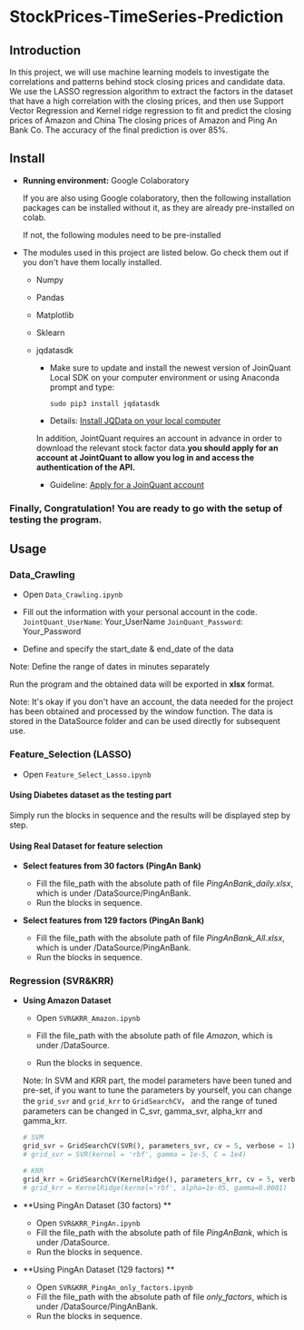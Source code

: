 # StockPrices-TimeSeries-Prediction

## Introduction

In this project, we will use machine learning models to investigate the correlations and patterns behind stock closing prices and candidate data.  We use the LASSO regression algorithm to extract the factors in the dataset that have a high correlation with the closing prices, and then use Support Vector Regression and Kernel ridge regression to fit and predict the closing prices of Amazon and China The closing prices of Amazon and Ping An Bank Co. The accuracy of the final prediction is over 85%. 

## Install

- **Running environment:** Google Colaboratory

  If you are also using Google colaboratory, then the following installation packages can be installed without it, as they are already pre-installed on colab.

  If not, the following modules need to be pre-installed

- The modules used in this project are listed below. Go check them out if you don't have them locally installed.

  - Numpy

  - Pandas

  - Matplotlib

  - Sklearn

  - jqdatasdk

     - Make sure to update and install the newest version of JoinQuant Local SDK on your computer environment or using Anaconda prompt and type: 

       `sudo pip3 install jqdatasdk` 

      - Details: [Install JQData on your local computer](https://www.joinquant.com/view/community/detail/cdf86c624992fc86ed51d920ef8c637b)

    In addition, JointQuant requires an account in advance in order to download the relevant stock factor data.**you should apply for an account at JointQuant to allow you log in and access the authentication of the API.**

    - Guideline: [Apply for a JoinQuant account](https://www.joinquant.com/default/index/sdk?utm_campaign=JQData%E7%94%B3%E8%AF%B7&utm_medium=%E7%BD%91%E9%A1%B5&utm_source=%E8%81%9A%E5%AE%BD&gio_link_id=xRxqAjP5) 


### Finally, Congratulation! You are ready to go with the setup of testing the program.

## Usage

### Data_Crawling

- Open `Data_Crawling.ipynb`

- Fill out the information with your personal account in the code.
  `JointQuant_UserName`: Your_UserName
  `JoinQuant_Password`: Your_Password

-  Define and specify the start_date & end_date of the data

  Note: Define the range of dates in minutes separately

Run the program and the obtained data will be exported in **xlsx** format.

Note: It's okay if you don't have an account, the data needed for the project has been obtained and processed by the window function. The data is stored in the DataSource folder and can be used directly for subsequent use.

### Feature_Selection (LASSO)

- Open `Feature_Select_Lasso.ipynb`

#### Using Diabetes dataset as the testing part

Simply run the blocks in sequence and the results will be displayed step by step.

#### Using Real Dataset for feature selection

- **Select features from 30 factors (PingAn Bank)**
  - Fill the file_path with the absolute path of file *PingAnBank_daily.xlsx*, which is under /DataSource/PingAnBank.
  - Run the blocks in sequence.

- **Select features from 129 factors (PingAn Bank)**
  - Fill the file_path with the absolute path of file *PingAnBank_All.xlsx*, which is under /DataSource/PingAnBank.
  - Run the blocks in sequence.

### Regression (SVR&KRR)

- **Using Amazon Dataset**

  - Open `SVR&KRR_Amazon.ipynb`

  - Fill the file_path with the absolute path of file *Amazon*, which is under /DataSource.
  - Run the blocks in sequence.

  Note: In SVM and KRR part, the model parameters have been tuned and pre-set, if you want to tune the parameters by yourself, you can change the `grid_svr` and `grid_krr` to `GridSearchCV`， and the range of tuned parameters can be changed in C_svr, gamma_svr, alpha_krr and gamma_krr. 

  ```python
  # SVM
  grid_svr = GridSearchCV(SVR(), parameters_svr, cv = 5, verbose = 1)
  # grid_svr = SVR(kernel = 'rbf', gamma = 1e-5, C = 1e4)
  
  # KRR
  grid_krr = GridSearchCV(KernelRidge(), parameters_krr, cv = 5, verbose = 1)
  # grid_krr = KernelRidge(kernel='rbf', alpha=1e-05, gamma=0.0001)
  ```

- **Using PingAn Dataset (30 factors) **
  - Open `SVR&KRR_PingAn.ipynb`
  - Fill the file_path with the absolute path of file *PingAnBank*, which is under /DataSource.
  - Run the blocks in sequence.
- **Using PingAn Dataset (129 factors) **
  - Open `SVR&KRR_PingAn_only_factors.ipynb`
  - Fill the file_path with the absolute path of file *only_factors*, which is under /DataSource/PingAnBank.
  - Run the blocks in sequence.
